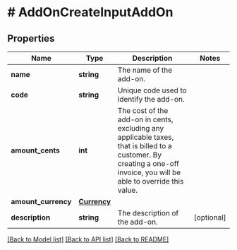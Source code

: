 # # AddOnCreateInputAddOn

## Properties

Name | Type | Description | Notes
------------ | ------------- | ------------- | -------------
**name** | **string** | The name of the add-on. |
**code** | **string** | Unique code used to identify the add-on. |
**amount_cents** | **int** | The cost of the add-on in cents, excluding any applicable taxes, that is billed to a customer. By creating a one-off invoice, you will be able to override this value. |
**amount_currency** | [**Currency**](Currency.md) |  |
**description** | **string** | The description of the add-on. | [optional]

[[Back to Model list]](../../README.md#models) [[Back to API list]](../../README.md#endpoints) [[Back to README]](../../README.md)
